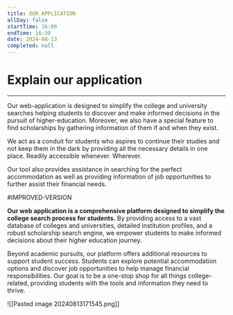 ```yaml
---
title: OUR APPLICATION
allDay: false
startTime: 16:00
endTime: 16:30
date: 2024-08-13
completed: null
---
```


# Explain our application

---

Our web-application is designed to simplify the college and university searches helping students to discover and make informed decisions in the pursuit of higher-education. Moreover, we also have a special feature to find scholarships by gathering information of them if and when they exist.

We act as a conduit for students who aspires to continue their studies and not keep them in the dark by providing all the necessary details in one place. Readily accessible whenever. Wherever.

Our tool also provides assistance in searching for the perfect accommodation as well as providing information of job opportunities to further assist their financial needs.






#IMPROVED-VERSION

**Our web application is a comprehensive platform designed to simplify the college search process for students.** By providing access to a vast database of colleges and universities, detailed institution profiles, and a robust scholarship search engine, we empower students to make informed decisions about their higher education journey.

Beyond academic pursuits, our platform offers additional resources to support student success. Students can explore potential accommodation options and discover job opportunities to help manage financial responsibilities. Our goal is to be a one-stop shop for all things college-related, providing students with the tools and information they need to thrive.

![[Pasted image 20240813171545.png]]
